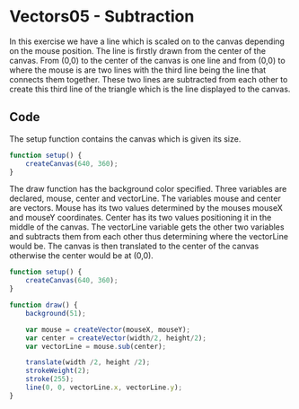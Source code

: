 # Vectors05 - Subtraction
In this exercise we have a line which is scaled on to the canvas depending on the mouse position. The line is firstly drawn from the center of the canvas. From (0,0) to the center of the canvas is one line and from (0,0) to where the mouse is are two lines with the third line being the line that connects them together. These two lines are subtracted from each other to create this third line of the triangle which is the line displayed to the canvas.

## Code
The setup function contains the canvas which is given its size.
```js
function setup() {
	createCanvas(640, 360);
}
```
The draw function has the background color specified. Three variables are declared, mouse, center and vectorLine. The variables mouse and center are vectors. Mouse has its two values determined by the mouses mouseX and mouseY coordinates. Center has its two values positioning it in the middle of the canvas. The vectorLine variable gets the other two variables and subtracts them from each other thus determining where the vectorLine would be. The canvas is then translated to the center of the canvas otherwise the center would be at (0,0).
```js
function setup() {
	createCanvas(640, 360);
}

function draw() {
	background(51);

	var mouse = createVector(mouseX, mouseY);
	var center = createVector(width/2, height/2);
	var vectorLine = mouse.sub(center);

	translate(width /2, height /2);
	strokeWeight(2);
	stroke(255);
	line(0, 0, vectorLine.x, vectorLine.y);
}
```
